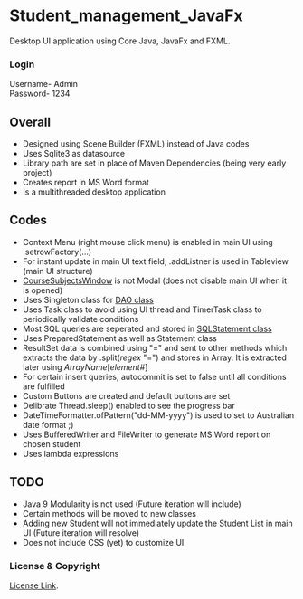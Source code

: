 # Student_management_JavaFx
Desktop UI application using Core Java, JavaFx and FXML. 

### Login
Username- Admin<br>
Password- 1234

## Overall

- Designed using Scene Builder (FXML) instead of Java codes <br>
- Uses Sqlite3 as datasource<br>
- Library path are set in place of Maven Dependencies (being very early project)<br>
- Creates report in MS Word format<br>
- Is a multithreaded desktop application

## Codes

- Context Menu (right mouse click menu) is enabled in main UI using .setrowFactory(...)<br>
- For instant update in main UI text field, .addListner is used in Tableview (main UI structure)<br>
- [CourseSubjectsWindow](src/sample/fxml/CourseSubjectsWindow.fxml) is not Modal (does not disable main UI when it is opened)<br>
- Uses Singleton class for [DAO class](/src/sample/dao/DbAccess.java)<br>
- Uses Task class to avoid using UI thread and TimerTask class to periodically validate conditions<br>
- Most SQL queries are seperated and stored in [SQLStatement class](src/sample/dao/SQLStatements.java)<br>
- Uses PreparedStatement as well as Statement class<br>
- ResultSet data is combined using "=" and sent to other methods which extracts the data by .split(<em>regex</em> "=") and stores in Array. It is extracted later using <em>ArrayName</em>[<em>element#</em>]<br>
- For certain insert queries, autocommit is set to false until all conditions are fulfilled <br>
- Custom Buttons are created and default buttons are set <br> 
- Delibrate Thread.sleep() enabled to see the progress bar<br>
- DateTimeFormatter.ofPattern("dd-MM-yyyy") is used to set to Australian date format ;)<br>
- Uses BufferedWriter and FileWriter to generate MS Word report on chosen student<br>
- Uses lambda expressions<br>


## TODO
- Java 9 Modularity is not used (Future iteration will include)<br>
- Certain methods will be moved to new classes<br>
- Adding new Student will not immediately update the Student List in main UI (Future iteration will resolve)<br>
- Does not include CSS (yet) to customize UI<br>

### License & Copyright
[License Link](LICENSE). <br>

